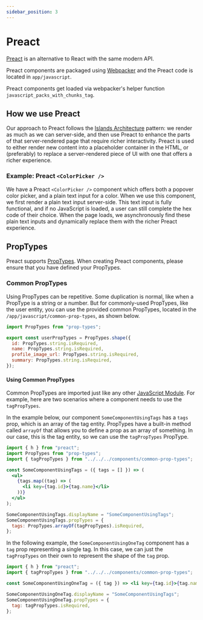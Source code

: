 ```yaml
---
sidebar_position: 3
---
```


# Preact

[Preact](https://preactjs.com/) is an alternative to React with the same modern
API.

Preact components are packaged using [Webpacker](webpacker.md) and the
Preact code is located in `app/javascript`.

Preact components get loaded via webpacker's helper function
`javascript_packs_with_chunks_tag`.

## How we use Preact

Our approach to Preact follows the [Islands Architecture](https://jasonformat.com/islands-architecture/) pattern: we render as much as we can server-side, and then use Preact to enhance the parts of that server-rendered page that require richer interactivity. Preact is used to either render new content into a placeholder container in the HTML, or (preferably) to replace a server-rendered piece of UI with one that offers a richer experience.

### Example: Preact `<ColorPicker />`

We have a Preact `<ColorPicker />` component which offers both a popover color picker, and a plain text input for a color. When we use this component, we first render a plain text input server-side. This text input is fully functional, and if no JavaScript is loaded, a user can still complete the hex code of their choice. When the page loads, we asynchronously find these plain text inputs and dynamically replace them with the richer Preact experience.

## PropTypes

Preact supports
[PropTypes](https://reactjs.org/docs/typechecking-with-proptypes.html). When
creating Preact components, please ensure that you have defined your PropTypes.

### Common PropTypes

Using PropTypes can be repetitive. Some duplication is normal, like when a
PropType is a string or a number. But for commonly-used PropTypes, like the user
entity, you can use the provided common PropTypes, located in the
`/app/javascript/common-prop-types`, as shown below.

```javascript
import PropTypes from "prop-types";

export const userPropTypes = PropTypes.shape({
  id: PropTypes.string.isRequired,
  name: PropTypes.string.isRequired,
  profile_image_url: PropTypes.string.isRequired,
  summary: PropTypes.string.isRequired,
});
```

#### Using Common PropTypes

Common PropTypes are imported just like any other
[JavaScript Module](https://developer.mozilla.org/en-US/docs/Web/JavaScript/Guide/Modules).
For example, here are two scenarios where a component needs to use the
`tagPropTypes`.

In the example below, our component `SomeComponentUsingTags` has a `tags` prop,
which is an array of the tag entity. PropTypes have a built-in method called
`arrayOf` that allows you to define a prop as an array of something. In our
case, this is the tag entity, so we can use the `tagPropTypes` PropType.

```jsx
import { h } from "preact";
import PropTypes from "prop-types";
import { tagPropTypes } from "../../../components/common-prop-types";

const SomeComponentUsingTags = ({ tags = [] }) => (
  <ul>
    {tags.map((tag) => (
      <li key={tag.id}>{tag.name}</li>
    ))}
  </ul>
);

SomeComponentUsingTags.displayName = "SomeComponentUsingTags";
SomeComponentUsingTags.propTypes = {
  tags: PropTypes.arrayOf(tagPropTypes).isRequired,
};
```

In the following example, the `SomeComponentUsingOneTag` component has a `tag`
prop representing a single tag. In this case, we can just the `tagPropTypes` on
their own to represent the shape of the `tag` prop.

```jsx
import { h } from "preact";
import { tagPropTypes } from "../../../components/common-prop-types";

const SomeComponentUsingOneTag = ({ tag }) => <li key={tag.id}>{tag.name}</li>;

SomeComponentUsingOneTag.displayName = "SomeComponentUsingTags";
SomeComponentUsingOneTag.propTypes = {
  tag: tagPropTypes.isRequired,
};
```
